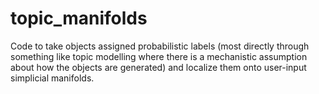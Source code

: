 # topic_manifolds
Code to take objects assigned probabilistic labels (most directly through something like topic modelling where there is a mechanistic assumption about how the objects are generated) and localize them onto user-input simplicial manifolds.
